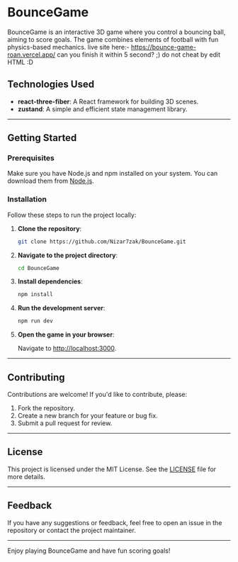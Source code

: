 # BounceGame

BounceGame is an interactive 3D game where you control a bouncing ball, aiming to score goals. The game combines elements of football with fun physics-based mechanics.
live site here:- https://bounce-game-roan.vercel.app/ can you finish it within 5 second? ;) do not cheat by edit HTML :D 
## Technologies Used

- **react-three-fiber**: A React framework for building 3D scenes.
- **zustand**: A simple and efficient state management library.

---

## Getting Started

### Prerequisites

Make sure you have Node.js and npm installed on your system. You can download them from [Node.js](https://nodejs.org/).

### Installation

Follow these steps to run the project locally:

1. **Clone the repository**:

   ```bash
   git clone https://github.com/Nizar7zak/BounceGame.git
   ```

2. **Navigate to the project directory**:

   ```bash
   cd BounceGame
   ```

3. **Install dependencies**:

   ```bash
   npm install
   ```

4. **Run the development server**:

   ```bash
   npm run dev
   ```

5. **Open the game in your browser**:

   Navigate to [http://localhost:3000](http://localhost:3000).

---

## Contributing

Contributions are welcome! If you'd like to contribute, please:

1. Fork the repository.
2. Create a new branch for your feature or bug fix.
3. Submit a pull request for review.

---

## License

This project is licensed under the MIT License. See the [LICENSE](LICENSE) file for more details.

---

## Feedback

If you have any suggestions or feedback, feel free to open an issue in the repository or contact the project maintainer.

---

Enjoy playing BounceGame and have fun scoring goals!

